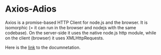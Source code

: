# Axios-Adios
Axios is a promise-based HTTP Client for node.js and the browser. It is isomorphic (= it can run in the browser and nodejs with the same codebase). On the server-side it uses the native node.js http module, while on the client (browser) it uses XMLHttpRequests.

Here is the [link](https://axios-http.com/docs/intro) to the documnetation.
